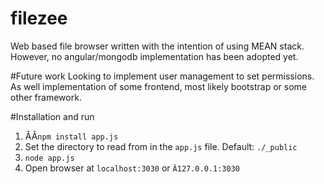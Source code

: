 # filezee
Web based file browser written with the intention of using MEAN stack. However, no angular/mongodb implementation has been adopted yet.


#Future work
Looking to implement user management to set permissions. As well implementation of some frontend, most likely bootstrap or some other framework.


#Installation and run
1. ÂÂ`npm install app.js`
2. Set the directory to read from in the `app.js` file. Default: `./_public`
3. `node app.js`
4. Open browser at `localhost:3030` or `Â127.0.0.1:3030`
